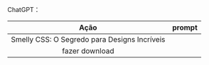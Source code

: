 ChatGPT：

|   Ação   | prompt                                                                                                                                                                                                                                                                         |
| :------: | ------------------------------------------------------------------------------------------------------------------------------------------------------------------------------------------------------------------------------------------------------------------------------ |
|  Smelly CSS: O Segredo para Designs Incríveis  |                                                         |
| fazer download | 
